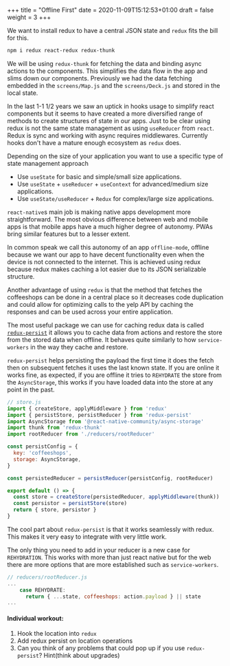 +++
title = "Offline First"
date = 2020-11-09T15:12:53+01:00
draft = false
weight = 3
+++

We want to install redux to have a central JSON state and `redux` fits the bill for this.

```bash
npm i redux react-redux redux-thunk
```

We will be using `redux-thunk` for fetching the data and binding async actions to the components. This simplifies the
data flow in the app and slims down our components. Previously we had the data fetching embedded in the `screens/Map.js`
and the `screens/Deck.js` and stored in the local state.

In the last 1-1 1/2 years we saw an uptick in hooks usage to simplify react components but it seems to have created a
more diversified range of methods to create structures of state in our apps. Just to be clear using redux is not the
same state management as using `useReducer` from `react`. Redux is sync and working with async requires middlewares.
Currently hooks don't have a mature enough ecosystem as `redux` does.

Depending on the size of your application you want to use a specific type of state management approach
- Use `useState` for basic and simple/small size applications.
- Use `useState` + `useReducer` + `useContext` for advanced/medium size applications.
- Use `useState/useReducer` + `Redux` for complex/large size applications.

`react-native`s main job is making native apps development more straightforward. The most obvious difference between web
and mobile apps is that mobile apps have a much higher degree of autonomy. PWAs bring similar features but to a lesser
extent.

In common speak we call this autonomy of an app `offline-mode`, offline because we want our app to have decent
functionality even when the device is not connected to the internet. This is achieved using redux because redux makes
caching a lot easier due to its JSON serializable structure.

Another advantage of using `redux` is that the method that fetches the coffeeshops can be done in a central place so
it decreases code duplication and could allow for optimizing calls to the yelp API by caching the responses and can be
used across your entire application.

The most useful package we can use for caching redux data is called
[`redux-persist`](https://github.com/rt2zz/redux-persist) it allows you to cache data from actions and restore the store
from the stored data when offline. It behaves quite similarly to how `service-workers` in the way they cache and
restore.

`redux-persist` helps persisting the payload the first time it does the fetch then on subsequent fetches it uses the
last known state. If you are online it works fine, as expected, if you are offline it tries to `REHYDRATE` the store from  the
`AsyncStorage`, this works if you have loaded data into the store at any point in the past.

```js
// store.js
import { createStore, applyMiddleware } from 'redux'
import { persistStore, persistReducer } from 'redux-persist'
import AsyncStorage from '@react-native-community/async-storage'
import thunk from 'redux-thunk'
import rootReducer from './reducers/rootReducer'

const persistConfig = {
  key: 'coffeeshops',
  storage: AsyncStorage,
}

const persistedReducer = persistReducer(persistConfig, rootReducer)

export default () => {
  const store = createStore(persistedReducer, applyMiddleware(thunk))
  const persistor = persistStore(store)
  return { store, persistor }
}
```

The cool part about `redux-persist` is that it works seamlessly with redux. This makes it very easy to integrate with
very little work.

The only thing you need to add in your reducer is a new case for `REHYDRATION`. This works with more than just react
native but for the web there are more options that are more established such as `service-workers`.

```js
// reducers/rootReducer.js
...
    case REHYDRATE:
      return { ...state, coffeeshops: action.payload } || state
...
```

#### Individual workout:
1) Hook the location into `redux`
2) Add redux persist on location operations
3) Can you think of any problems that could pop up if you use `redux-persist`? Hint(think about upgrades)
